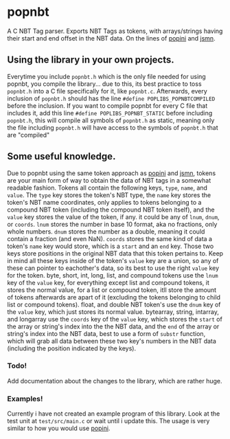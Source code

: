 # popnbt
A C NBT Tag parser. Exports NBT Tags as tokens, with arrays/strings having their start and end offset in the NBT data. On the lines of [popini](https://github.com/popgoesme700/popini) and [jsmn](https://github.com/zserge/jsmn).
## Using the library in your own projects.
Everytime you include `popnbt.h` which is the only file needed for using popnbt, you compile the library... due to this, its best practice to toss `popnbt.h` into a C file specifically for it, like `popnbt.c`. Afterwards, every inclusion of `popnbt.h` should has the line `#define POPLIBS_POPNBTCOMPILED` before the inclusion. If you want to compile popnbt for every C file that includes it, add this line `#define POPLIBS_POPNBT_STATIC` before including `popnbt.h`, this will compile all symbols of `popnbt.h` as static, meaning only the file including `popnbt.h` will have access to the symbols of `popnbt.h` that are "compiled"
## Some useful knowledge.
Due to popnbt using the same token approach as [popini](https://github.com/popgoesme700/popini) and [jsmn](https://github.com/zserge/jsmn), tokens are your main form of way to obtain the data of NBT tags in a somewhat readable fashion. Tokens all contain the following keys, `type`, `name`, and `value`. The `type` key stores the token's NBT type, the `name` key stores the token's NBT name coordinates, only applies to tokens belonging to a compound NBT token (including the compound NBT token itself), and the `value` key stores the value of the token, if any. it could be any of `lnum`, `dnum`, or `coords`. `lnum` stores the number in base 10 format, aka no fractions, only whole numbers. `dnum` stores the number as a double, meaning it could contain a fraction (and even NaN). `coords` stores the same kind of data a token's `name` key would store, which is a `start` and an `end` key. Those two keys store positions in the original NBT data that this token pertains to. Keep in mind all these keys inside of the token's `value` key are a union, so any of these can pointer to eachother's data, so its best to use the right `value` key for the token. byte, short, int, long, list, and compound tokens use the `lnum` key of the `value` key, for everything except list and compound tokens, it stores the normal value, for a list or compound token, itll store the amount of tokens afterwards are apart of it (excluding the tokens belonging to child list or compound tokens). float, and double NBT token's use the `dnum` key of the `value` key, which just stores its normal value. bytearray, string, intarray, and longarray use the `coords` key of the `value` key, which stores the `start` of the array or string's index into the the NBT data, and the `end` of the array or string's index into the NBT data, best to use a form of `substr` function, which will grab all data between these two key's numbers in the NBT data (including the position indicated by the keys).
### Todo!
Add documentation about the changes to the library, which are rather huge.
### Examples!
Currently i have not created an example program of this library. Look at the test unit at `test/src/main.c` or wait until i update this. The usage is very similar to how you would use [popini](https://github.com/popgoesme700/popini).